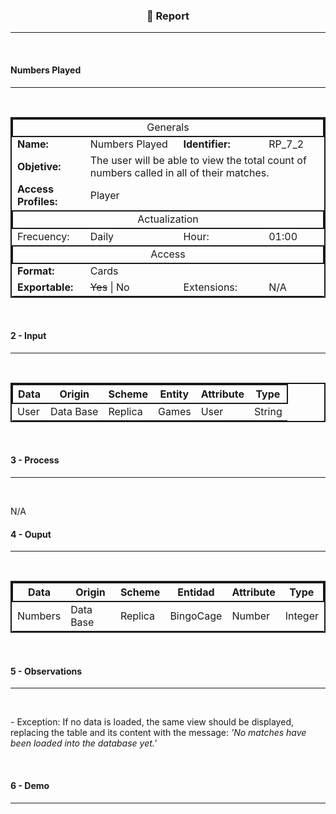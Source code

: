 <h3 align=center>📌 Report</h3>
<hr>
<br>

<h4>Numbers Played</h4>
<hr>
<br>

<table style="border: 2px solid" align="center">
  <tbody>
    <tr style="border: 2px solid">
      <td align="center" colspan="4">Generals</td></tr>
    <tr>
    <tr>
      <td><strong>Name:</strong></td>
      <td>Numbers Played</td>
      <td><strong>Identifier:</strong></td>
      <td>RP_7_2</td>
    </tr>
    <tr>
      <td><strong>Objetive:</strong></td>
      <td colspan="3">The user will be able to view the total count of numbers called in all of their matches.</td>
    </tr>
    <tr>
      <td><strong>Access Profiles:</strong></td>
      <td colspan="3">Player</td>
    </tr>
    <tr>
      <td style="border: 2px solid" align="center" colspan="4">Actualization</td></tr>
    <tr>
      <td>Frecuency:</td>
      <td>Daily</td>
      <td>Hour:</td>
      <td>01:00</td>
    </tr>
    <tr>
      <td style="border: 2px solid" align="center" colspan="4">Access</td></tr>
    <tr>
    <tr>
      <td><strong>Format:</strong></td>
      <td colspan="3">Cards</td>
    </tr>
    <tr>
      <td><strong>Exportable:</strong></td>
      <td> <del>Yes</del> | No </td>
      <td>Extensions:</td>
      <td>N/A</td>
    </tr>
  </tbody>
</table>
<br>

<h4>2 - Input</h4>
<hr>
<br>

<table style="border: 2px solid" align="center">
  <thead>
    <tr style="border: 2px solid">
      <th align="center">Data</th>
      <th align="center">Origin</th>
      <th align="center">Scheme</th>
      <th align="center">Entity</th>
      <th align="center">Attribute</th>
      <th align="center">Type</th>
    </tr>
  </thead>
  <tbody>
    <tr>
      <td>User</td>
      <td>Data Base</td>
      <td>Replica</td>
      <td>Games</td>
      <td>User</td>
      <td>String</td>
    </tr>
  </tbody>
</table>
<br>

<h4>3 - Process</h4>
<hr>
<br>

N/A

<h4>4 - Ouput</h4>
<hr>
<br>

<table style="border: 2px solid" align="center">
  <thead>
    <tr style="border: 2px solid">
      <th align="center">Data</th>
      <th align="center">Origin</th>
      <th align="center">Scheme</th>
      <th align="center">Entidad</th>
      <th align="center">Attribute</th>
      <th align="center">Type</th>
    </tr>
  </thead>
  <tbody>
    <tr>
      <td>Numbers</td>
      <td>Data Base</td>
      <td>Replica</td>
      <td>BingoCage</td>
      <td>Number</td>
      <td>Integer</td>
    </tr>
  </tbody>
</table>
<br>

<h4>5 - Observations</h4>
<hr>
<br>

<p>- Exception: If no data is loaded, the same view should be displayed, replacing the table and its content with the message: <i>'No matches have been loaded into the database yet.'</i><p>
<br>

<h4>6 - Demo</h4><hr>
<br>